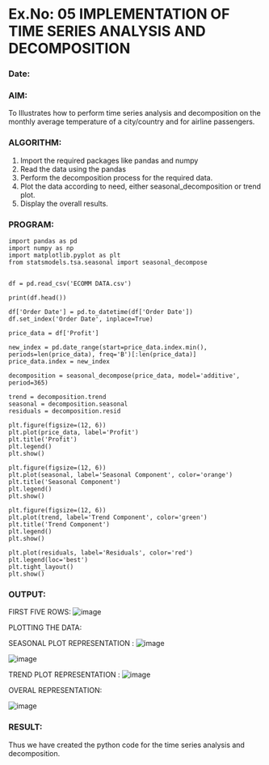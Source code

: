 # Ex.No: 05  IMPLEMENTATION OF TIME SERIES ANALYSIS AND DECOMPOSITION
### Date: 


### AIM:
To Illustrates how to perform time series analysis and decomposition on the monthly average temperature of a city/country and for airline passengers.

### ALGORITHM:
1. Import the required packages like pandas and numpy
2. Read the data using the pandas
3. Perform the decomposition process for the required data.
4. Plot the data according to need, either seasonal_decomposition or trend plot.
5. Display the overall results.

### PROGRAM:
```
import pandas as pd
import numpy as np
import matplotlib.pyplot as plt
from statsmodels.tsa.seasonal import seasonal_decompose


df = pd.read_csv('ECOMM DATA.csv') 

print(df.head())

df['Order Date'] = pd.to_datetime(df['Order Date'])
df.set_index('Order Date', inplace=True)

price_data = df['Profit']

new_index = pd.date_range(start=price_data.index.min(), periods=len(price_data), freq='B')[:len(price_data)]
price_data.index = new_index

decomposition = seasonal_decompose(price_data, model='additive', period=365)

trend = decomposition.trend
seasonal = decomposition.seasonal
residuals = decomposition.resid

plt.figure(figsize=(12, 6))
plt.plot(price_data, label='Profit')
plt.title('Profit')
plt.legend()
plt.show()

plt.figure(figsize=(12, 6))
plt.plot(seasonal, label='Seasonal Component', color='orange')
plt.title('Seasonal Component')
plt.legend()
plt.show()

plt.figure(figsize=(12, 6))
plt.plot(trend, label='Trend Component', color='green')
plt.title('Trend Component')
plt.legend()
plt.show()

plt.plot(residuals, label='Residuals', color='red')
plt.legend(loc='best')
plt.tight_layout()
plt.show()
```


### OUTPUT:
FIRST FIVE ROWS:
![image](https://github.com/user-attachments/assets/8cd02c1c-e247-4dc1-a86e-2e72e265a891)



PLOTTING THE DATA:

SEASONAL PLOT REPRESENTATION :
![image](https://github.com/user-attachments/assets/66869198-f415-4cb4-bfc9-f1e0d849929c)

![image](https://github.com/user-attachments/assets/40fd7a48-3716-47fd-b665-526947f27252)



TREND PLOT REPRESENTATION :
![image](https://github.com/user-attachments/assets/bee9fca7-25f9-4228-a176-3326a7d4dbfe)

OVERAL REPRESENTATION:

![image](https://github.com/user-attachments/assets/e46892a1-8eec-4a21-a38a-26007335d286)


### RESULT:
Thus we have created the python code for the time series analysis and decomposition.

